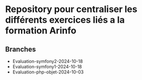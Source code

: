 # Repository pour centraliser les différents exercices liés a la formation Arinfo

## Branches
- Evaluation-symfony2-2024-10-18
- Evaluation-symfony1-2024-10-18
- Evaluation-php-objet-2024-10-03

